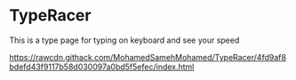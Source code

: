 # TypeRacer
This is a type page for typing on keyboard and see your speed 

https://rawcdn.githack.com/MohamedSamehMohamed/TypeRacer/4fd9af8bdefd43f9117b58d030097a0bd5f5efec/index.html
